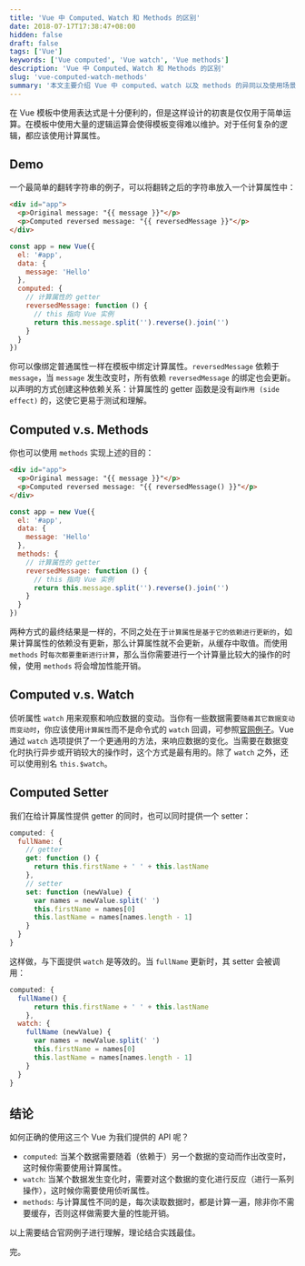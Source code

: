 ```yaml
---
title: 'Vue 中 Computed、Watch 和 Methods 的区别'
date: 2018-07-17T17:38:47+08:00
hidden: false
draft: false
tags: ['Vue']
keywords: ['Vue computed', 'Vue watch', 'Vue methods']
description: 'Vue 中 Computed、Watch 和 Methods 的区别'
slug: 'vue-computed-watch-methods'
summary: '本文主要介绍 Vue 中 computed、watch 以及 methods 的异同以及使用场景。'
---
```


在 Vue 模板中使用表达式是十分便利的，但是这样设计的初衷是仅仅用于简单运算。在模板中使用大量的逻辑运算会使得模板变得难以维护。对于任何复杂的逻辑，都应该使用计算属性。

## Demo

一个最简单的翻转字符串的例子，可以将翻转之后的字符串放入一个计算属性中：

```html
<div id="app">
  <p>Original message: "{{ message }}"</p>
  <p>Computed reversed message: "{{ reversedMessage }}"</p>
</div>
```

```js
const app = new Vue({
  el: '#app',
  data: {
    message: 'Hello'
  },
  computed: {
    // 计算属性的 getter
    reversedMessage: function () {
      // this 指向 Vue 实例
      return this.message.split('').reverse().join('')
    }
  }
})
```

你可以像绑定普通属性一样在模板中绑定计算属性。`reversedMessage` 依赖于 `message`，当 `message` 发生改变时，所有依赖 `reversedMessage` 的绑定也会更新。以声明的方式创建这种依赖关系：计算属性的 getter 函数是没有`副作用 (side effect)` 的，这使它更易于测试和理解。

## Computed v.s. Methods

你也可以使用 `methods` 实现上述的目的：

```html
<div id="app">
  <p>Original message: "{{ message }}"</p>
  <p>Computed reversed message: "{{ reversedMessage() }}"</p>
</div>
```

```js
const app = new Vue({
  el: '#app',
  data: {
    message: 'Hello'
  },
  methods: {
    // 计算属性的 getter
    reversedMessage: function () {
      // this 指向 Vue 实例
      return this.message.split('').reverse().join('')
    }
  }
})
```

两种方式的最终结果是一样的，不同之处在于`计算属性是基于它的依赖进行更新的`，如果计算属性的依赖没有更新，那么计算属性就不会更新，从缓存中取值。而使用 `methods` 时`每次都要重新进行计算`，那么当你需要进行一个计算量比较大的操作的时候，使用 `methods` 将会增加性能开销。

## Computed v.s. Watch

侦听属性 `watch` 用来观察和响应数据的变动。当你有一些数据需要`随着其它数据变动而变动时`，你应该使用`计算属性`而不是命令式的 `watch` 回调，可参照[官网例子](https://cn.vuejs.org/v2/guide/computed.html#%E8%AE%A1%E7%AE%97%E5%B1%9E%E6%80%A7-vs-%E4%BE%A6%E5%90%AC%E5%B1%9E%E6%80%A7)。Vue 通过 `watch` 选项提供了一个更通用的方法，来响应数据的变化。当需要在数据变化时执行异步或开销较大的操作时，这个方式是最有用的。除了 `watch` 之外，还可以使用别名 `this.$watch`。

## Computed Setter

我们在给计算属性提供 getter 的同时，也可以同时提供一个 setter：

```js
computed: {
  fullName: {
    // getter
    get: function () {
      return this.firstName + ' ' + this.lastName
    },
    // setter
    set: function (newValue) {
      var names = newValue.split(' ')
      this.firstName = names[0]
      this.lastName = names[names.length - 1]
    }
  }
}
```

这样做，与下面提供 `watch` 是等效的。当 `fullName` 更新时，其 setter 会被调用：

```js
computed: {
  fullName() {
      return this.firstName + ' ' + this.lastName
    },
  watch: {
    fullName (newValue) {
      var names = newValue.split(' ')
      this.firstName = names[0]
      this.lastName = names[names.length - 1]
    }
  }
}
```

## 结论

如何正确的使用这三个 Vue 为我们提供的 API 呢？

- `computed`: 当某个数据需要随着（依赖于）另一个数据的变动而作出改变时，这时候你需要使用计算属性。
- `watch`: 当某个数据发生变化时，需要对这个数据的变化进行反应（进行一系列操作），这时候你需要使用侦听属性。
- `methods`: 与计算属性不同的是，每次读取数据时，都是计算一遍，除非你不需要缓存，否则这样做需要大量的性能开销。

以上需要结合官网例子进行理解，理论结合实践最佳。

完。
